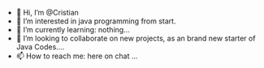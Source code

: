 - 👋 Hi, I’m @Cristian
- 👀 I’m interested in java programming from start.
- 🌱 I’m currently learning: nothing...
- 💞️ I’m looking to collaborate on new projects, as an brand new starter of Java Codes....
- 📫 How to reach me: here on chat ...

<!---
LYNUXel/LYNUXel is a ✨ special ✨ repository because its `README.md` (this file) appears on your GitHub profile.
You can click the Preview link to take a look at your changes.
--->
